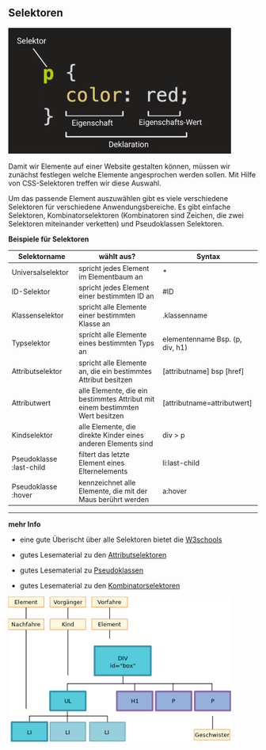 ## Selektoren

<img src="selektor.png"
     alt="selektor" width="450">

Damit wir Elemente auf einer Website gestalten können, müssen wir zunächst festlegen welche Elemente angesprochen werden sollen. Mit Hilfe von CSS-Selektoren treffen wir diese Auswahl. 

Um das passende Element auszuwählen gibt es viele verschiedene Selektoren für verschiedene Anwendungsbereiche. Es gibt einfache Selektoren, Kombinatorselektoren (Kombinatoren sind Zeichen, die zwei Selektoren miteinander verketten) und Pseudoklassen Selektoren. 

**Beispiele für Selektoren**

| Selektorname      | wählt aus?                                                        | Syntax                        |
|-------------------|-------------------------------------------------------------------|-------------------------------|
| Universalselektor | spricht jedes Element im Elementbaum an                           |*                              |
| ID-Selektor       | spricht jedes Element einer bestimmten ID an                      |#ID                            |        
| Klassenselektor   | spricht alle Elemente einer bestimmten Klasse an                  |.klassenname                   |     
| Typselektor       | spricht alle Elemente eines bestimmten Typs an                    |elementenname Bsp. (p, div, h1)|   
| Attributselektor  | spricht alle Elemente an, die ein bestimmtes Attribut besitzen    |[attributname] bsp [href]| 
| Attributwert      | alle Elemente, die ein bestimmtes Attribut mit einem bestimmten Wert besitzen|[attributname=attributwert]|
| Kindselektor      | alle Elemente, die direkte Kinder eines anderen Elements sind     |div > p                        |            
| Pseudoklasse :last-child    | filtert das letzte Element eines Elternelements       |li:last-child             |
| Pseudoklasse :hover| kennzeichnet alle Elemente, die mit der Maus berührt werden    |a:hover                        |

---

**mehr Info**

- eine gute Überischt über alle Selektoren bietet die [W3schools](https://www.w3schools.com/cssref/css_selectors.asp)

- gutes Lesematerial zu den [Attributselektoren](https://www.w3schools.com/css/css_attribute_selectors.asp)

- gutes Lesematerial zu [Pseudoklassen](https://developer.mozilla.org/de/docs/Web/CSS/Pseudo-classes)

- gutes Lesematerial zu den 
[Kombinatorselektoren](https://www.mediaevent.de/css/css-selektor-kontextselektor.html)




<img src="combinator.png"
     alt="combinator" width="450">












